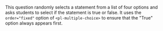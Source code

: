 This question randomly selects a statement from a list of four options and asks students to select if the statement is true or false. It uses the `order="fixed"` option of `<pl-multiple-choice>` to ensure that the "True" option always appears first.
